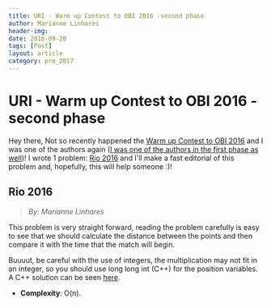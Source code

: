 ```yaml
---
title: URI - Warm up Contest to OBI 2016 -second phase
author: Marianne Linhares
header-img:
date: 2016-09-20
tags: [Post]
layout: article
category: pre_2017
---
```


# URI - Warm up Contest to OBI 2016 -second phase

Hey there, Not so recently happened the [Warm up Contest to OBI 2016](https://www.urionlinejudge.com.br/judge/pt/problems/origin/121) and I
was one of the authors again ([I was one of the authors in the first phase as well](https://mariannelinhares.wordpress.com/2016/06/13/uri-warm-up-contest-to-obi-2016-first-phase/))!
I wrote 1 problem: [Rio 2016](https://www.urionlinejudge.com.br/judge/pt/problems/view/2177)
and I'll make a fast editorial of this problem and, hopefully, this will help someone :)!

## Rio 2016

> _By: Marianne Linhares_

This problem is very straight forward, reading the problem carefully is easy to
see that we should calculate the distance between the points and then compare it
with the time that the match will begin.

Buuuut, be careful with the use of integers, the multiplication may not fit in
an integer, so you should use long long int (C++) for the position variables.
A C++ solution can be seen [here](https://github.com/mari-linhares/Programming/blob/master/OnlineJudges/URI/Math/2177/code.cpp).

  * **Complexity**: O(n).
